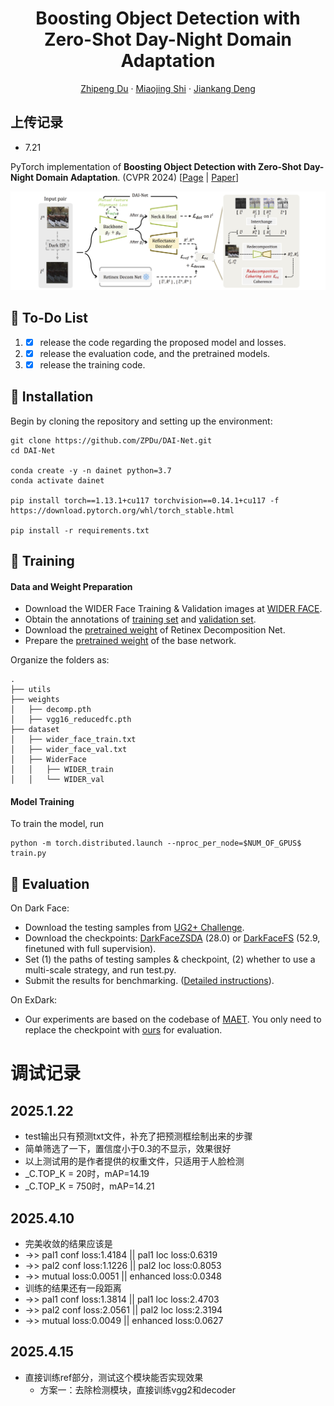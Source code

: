 <p align="center">
  <h1 align="center">Boosting Object Detection with Zero-Shot Day-Night Domain Adaptation
</h1>
  <p align="center">
    <a href="https://zpdu.github.io/">Zhipeng Du</a>
    ·
    <a href="https://sites.google.com/site/miaojingshi/home">Miaojing Shi</a>
    ·
    <a href="https://jiankangdeng.github.io/">Jiankang Deng</a>
  </p>
  
## 上传记录
- 7.21

PyTorch implementation of **Boosting Object Detection with Zero-Shot Day-Night Domain Adaptation**. (CVPR 2024) [[Page](https://zpdu.github.io/DAINet_page/) | [Paper](https://arxiv.org/abs/2312.01220)]

![overview](./assets/overview.png)



## 🔨 To-Do List

1. - [x] release the code regarding the proposed model and losses.
3. - [x] release the evaluation code, and the pretrained models.

3. - [x] release the training code.

## :rocket: Installation

Begin by cloning the repository and setting up the environment:

```
git clone https://github.com/ZPDu/DAI-Net.git
cd DAI-Net

conda create -y -n dainet python=3.7
conda activate dainet

pip install torch==1.13.1+cu117 torchvision==0.14.1+cu117 -f https://download.pytorch.org/whl/torch_stable.html

pip install -r requirements.txt
```

## :notebook_with_decorative_cover: Training

#### Data and Weight Preparation

- Download the WIDER Face Training & Validation images at [WIDER FACE](http://shuoyang1213.me/WIDERFACE/).
- Obtain the annotations of [training set](https://github.com/daooshee/HLA-Face-Code/blob/main/train_code/dataset/wider_face_train.txt) and [validation set](https://github.com/daooshee/HLA-Face-Code/blob/main/train_code/dataset/wider_face_val.txt).
- Download the [pretrained weight](https://drive.google.com/file/d/1MaRK-VZmjBvkm79E1G77vFccb_9GWrfG/view?usp=drive_link) of Retinex Decomposition Net.
- Prepare the [pretrained weight](https://drive.google.com/file/d/1whV71K42YYduOPjTTljBL8CB-Qs4Np6U/view?usp=drive_link) of the base network.

Organize the folders as:

```
.
├── utils
├── weights
│   ├── decomp.pth
│   ├── vgg16_reducedfc.pth
├── dataset
│   ├── wider_face_train.txt
│   ├── wider_face_val.txt
│   ├── WiderFace
│   │   ├── WIDER_train
│   │   └── WIDER_val
```

#### Model Training

To train the model, run

```
python -m torch.distributed.launch --nproc_per_node=$NUM_OF_GPUS$ train.py
```

## :notebook: Evaluation​

On Dark Face:

- Download the testing samples from [UG2+ Challenge](https://codalab.lisn.upsaclay.fr/competitions/8494?secret_key=cae604ef-4bd6-4b3d-88d9-2df85f91ea1c).
- Download the checkpoints: [DarkFaceZSDA](https://drive.google.com/file/d/1BdkYLGo7PExJEMFEjh28OeLP4U1Zyx30/view?usp=drive_link) (28.0) or [DarkFaceFS](https://drive.google.com/file/d/1ykiyAaZPl-mQDg_lAclDktAJVi-WqQaC/view?usp=drive_link) (52.9, finetuned with full supervision).
- Set (1) the paths of testing samples & checkpoint, (2) whether to use a multi-scale strategy, and run test.py.
- Submit the results for benchmarking. ([Detailed instructions](https://codalab.lisn.upsaclay.fr/competitions/8494?secret_key=cae604ef-4bd6-4b3d-88d9-2df85f91ea1c)).

On ExDark:

- Our experiments are based on the codebase of [MAET](https://github.com/cuiziteng/ICCV_MAET). You only need to replace the checkpoint with [ours](https://drive.google.com/file/d/1g74-aRdQP0kkUe4OXnRZCHKqNgQILA6r/view?usp=drive_link) for evaluation.

# 调试记录
## 2025.1.22
- test输出只有预测txt文件，补充了把预测框绘制出来的步骤
- 简单筛选了一下，置信度小于0.3的不显示，效果很好
- 以上测试用的是作者提供的权重文件，只适用于人脸检测
- _C.TOP_K = 20时，mAP=14.19
- _C.TOP_K = 750时，mAP=14.21

## 2025.4.10
- 完美收敛的结果应该是
- ->> pal1 conf loss:1.4184 || pal1 loc loss:0.6319
- ->> pal2 conf loss:1.1226 || pal2 loc loss:0.8053
- ->> mutual loss:0.0051 || enhanced loss:0.0348
- 训练的结果还有一段距离
- ->> pal1 conf loss:1.3814 || pal1 loc loss:2.4703
- ->> pal2 conf loss:2.0561 || pal2 loc loss:2.3194
- ->> mutual loss:0.0049 || enhanced loss:0.0627

## 2025.4.15
- 直接训练ref部分，测试这个模块能否实现效果
  - 方案一：去除检测模块，直接训练vgg2和decoder
